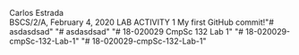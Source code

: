 Carlos Estrada		
BSCS/2/A, 
February 4, 2020 
LAB ACTIVITY 1
My first GitHub commit!"# asdasdsad" 
"# asdasdsad" 
"# 18-020029 CmpSc 132 Lab 1" 
"# 18-020029-cmpSc-132-Lab-1" 
"# 18-020029-cmpSc-132-Lab-1" 
